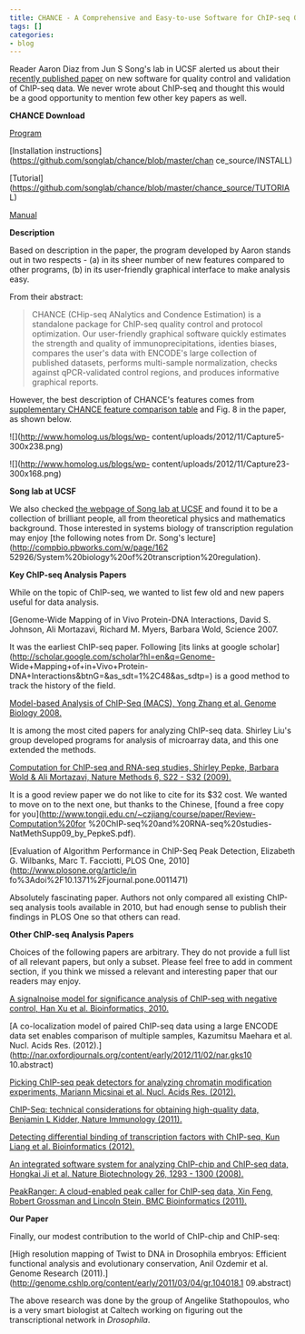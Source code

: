 ```yaml
---
title: CHANCE - A Comprehensive and Easy-to-use Software for ChIP-seq QC
tags: []
categories:
- blog
---
```

Reader Aaron Diaz from Jun S Song's lab in UCSF alerted us about their
[recently published paper](http://genomebiology.com/2012/13/10/R98/abstract)
on new software for quality control and validation of ChIP-seq data. We never
wrote about ChIP-seq and thought this would be a good opportunity to mention
few other key papers as well.
<!--more-->

**CHANCE Download**

[Program](https://github.com/songlab/chance)

[Installation instructions](https://github.com/songlab/chance/blob/master/chan
ce_source/INSTALL)

[Tutorial](https://github.com/songlab/chance/blob/master/chance_source/TUTORIA
L)

[Manual](https://github.com/songlab/chance/blob/master/CHANCE-Manual.pdf)

**Description**

Based on description in the paper, the program developed by Aaron stands out
in two respects - (a) in its sheer number of new features compared to other
programs, (b) in its user-friendly graphical interface to make analysis easy.

From their abstract:

> CHANCE (CHip-seq ANalytics and Condence Estimation) is a standalone package
for ChIP-seq quality control and protocol optimization. Our user-friendly
graphical software quickly estimates the strength and quality of
immunoprecipitations, identies biases, compares the user's data with ENCODE's
large collection of published datasets, performs multi-sample normalization,
checks against qPCR-validated control regions, and produces informative
graphical reports.

However, the best description of CHANCE's features comes from [supplementary
CHANCE feature comparison
table](http://genomebiology.com/imedia/1633084759811870/supp1.pdf) and Fig. 8
in the paper, as shown below.

![](http://www.homolog.us/blogs/wp-
content/uploads/2012/11/Capture5-300x238.png)

![](http://www.homolog.us/blogs/wp-
content/uploads/2012/11/Capture23-300x168.png)

**Song lab at UCSF**

We also checked [the webpage of Song lab at
UCSF](http://songlab.ucsf.edu/People.html) and found it to be a collection of
brilliant people, all from theoretical physics and mathematics background.
Those interested in systems biology of transcription regulation may enjoy [the
following notes from Dr. Song's lecture](http://compbio.pbworks.com/w/page/162
52926/System%20biology%20of%20transcription%20regulation).

**Key ChIP-seq Analysis Papers**

While on the topic of ChIP-seq, we wanted to list few old and new papers
useful for data analysis.

[Genome-Wide Mapping of in Vivo Protein-DNA Interactions, David S. Johnson,
Ali Mortazavi, Richard M. Myers, Barbara Wold, Science 2007.

It was the earliest ChIP-seq paper. Following [its links at google
scholar](http://scholar.google.com/scholar?hl=en&q=Genome-
Wide+Mapping+of+in+Vivo+Protein-DNA+Interactions&btnG=&as_sdt=1%2C48&as_sdtp=)
is a good method to track the history of the field.

[Model-based Analysis of ChIP-Seq (MACS), Yong Zhang et al. Genome Biology
2008.](http://www.biomedcentral.com/content/pdf/gb-2008-9-9-r137.pdf)

It is among the most cited papers for analyzing ChIP-seq data. Shirley Liu's
group developed programs for analysis of microarray data, and this one
extended the methods.

[Computation for ChIP-seq and RNA-seq studies, Shirley Pepke, Barbara Wold &
Ali Mortazavi, Nature Methods 6, S22 - S32
(2009).](http://www.nature.com/nmeth/journal/v6/n11s/pdf/nmeth.1371.pdf)

It is a good review paper we do not like to cite for its $32 cost. We wanted
to move on to the next one, but thanks to the Chinese, [found a free copy for
you](http://www.tongji.edu.cn/~czjiang/course/paper/Review-Computation%20for
%20ChIP-seq%20and%20RNA-seq%20studies-NatMethSupp09_by_PepkeS.pdf).

[Evaluation of Algorithm Performance in ChIP-Seq Peak Detection, Elizabeth G.
Wilbanks, Marc T. Facciotti, PLOS One, 2010](http://www.plosone.org/article/in
fo%3Adoi%2F10.1371%2Fjournal.pone.0011471)

Absolutely fascinating paper. Authors not only compared all existing ChIP-seq
analysis tools available in 2010, but had enough sense to publish their
findings in PLOS One so that others can read.

**Other ChIP-seq Analysis Papers**

Choices of the following papers are arbitrary. They do not provide a full list
of all relevant papers, but only a subset. Please feel free to add in comment
section, if you think we missed a relevant and interesting paper that our
readers may enjoy.

[A signalnoise model for significance analysis of ChIP-seq with negative
control, Han Xu et al. Bioinformatics,
2010.](http://bioinformatics.oxfordjournals.org/content/26/9/1199.long)

[A co-localization model of paired ChIP-seq data using a large ENCODE data set
enables comparison of multiple samples, Kazumitsu Maehara et al. Nucl. Acids
Res. (2012).](http://nar.oxfordjournals.org/content/early/2012/11/02/nar.gks10
10.abstract)

[Picking ChIP-seq peak detectors for analyzing chromatin modification
experiments, Mariann Micsinai et al. Nucl. Acids Res.
(2012).](http://nar.oxfordjournals.org/content/40/9/e70.short)

[ChIP-Seq: technical considerations for obtaining high-quality data, Benjamin
L Kidder, Nature Immunology
(2011).](http://www.nature.com/ni/journal/v12/n10/abs/ni.2117.html)

[Detecting differential binding of transcription factors with ChIP-seq, Kun
Liang et al. Bioinformatics
(2012).](http://bioinformatics.oxfordjournals.org/content/28/1/121.abstract)

[An integrated software system for analyzing ChIP-chip and ChIP-seq data,
Hongkai Ji et al. Nature Biotechnology 26, 1293 - 1300
(2008).](http://www.nature.com/nbt/journal/v26/n11/abs/nbt.1505.html)

[PeakRanger: A cloud-enabled peak caller for ChIP-seq data, Xin Feng, Robert
Grossman and Lincoln Stein, BMC Bioinformatics
(2011).](http://www.biomedcentral.com/1471-2105/12/139/)

**Our Paper**

Finally, our modest contribution to the world of ChIP-chip and ChIP-seq:

[High resolution mapping of Twist to DNA in Drosophila embryos: Efficient
functional analysis and evolutionary conservation, Anil Ozdemir et al. Genome
Research (2011).](http://genome.cshlp.org/content/early/2011/03/04/gr.104018.1
09.abstract)

The above research was done by the group of Angelike Stathopoulos, who is a
very smart biologist at Caltech working on figuring out the transcriptional
network in _Drosophila_.

